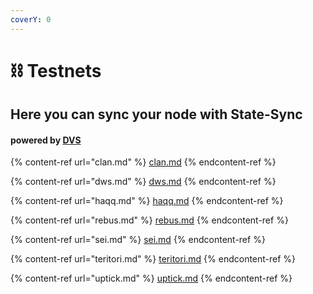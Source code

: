 ```yaml
---
coverY: 0
---
```


# ⛓ Testnets

## Here you can sync your node with State-Sync

#### powered by [DVS](https://validators.network/)

{% content-ref url="clan.md" %}
[clan.md](clan.md)
{% endcontent-ref %}

{% content-ref url="dws.md" %}
[dws.md](dws.md)
{% endcontent-ref %}

{% content-ref url="haqq.md" %}
[haqq.md](haqq.md)
{% endcontent-ref %}

{% content-ref url="rebus.md" %}
[rebus.md](rebus.md)
{% endcontent-ref %}

{% content-ref url="sei.md" %}
[sei.md](sei.md)
{% endcontent-ref %}

{% content-ref url="teritori.md" %}
[teritori.md](teritori.md)
{% endcontent-ref %}

{% content-ref url="uptick.md" %}
[uptick.md](uptick.md)
{% endcontent-ref %}
